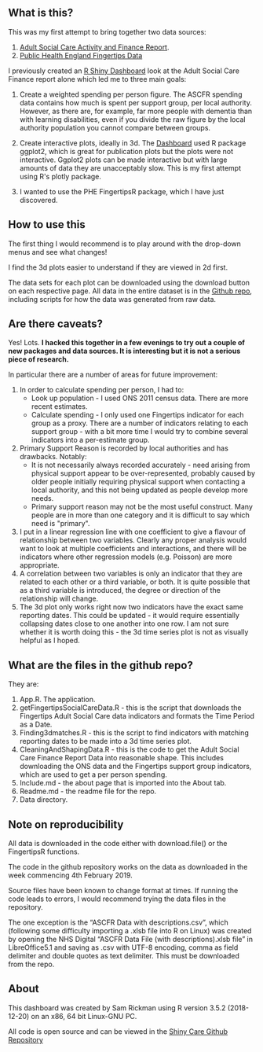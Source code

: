 ## What is this?

This was my first attempt to bring together two data sources:

1. [Adult Social Care Activity and Finance Report]("https://digital.nhs.uk/data-and-information/publications/statistical/adult-social-care-activity-and-finance-report/2017-18").
2. [Public Health England Fingertips Data]("https://fingertips.phe.org.uk/")

I previously created an [R Shiny Dashboard](https://samrickman.shinyapps.io/ascfr_dashboard/) look at the Adult Social Care Finance report alone which led me to three main goals:

1. Create a weighted spending per person figure. The ASCFR spending data contains how much is spent per support group, per local authority. However, as there are, for example, far more people with dementia than with learning disabilities, even if you divide the raw figure by the local authority population you cannot compare between groups.

2. Create interactive plots, ideally in 3d. The [Dashboard](https://samrickman.shinyapps.io/ascfr_dashboard/) used R package ggplot2, which is great for publication plots but the plots were not interactive. Ggplot2 plots can be made interactive but with large amounts of data they are unacceptably slow. This is my first attempt using R's plotly package. 

3. I wanted to use the PHE FingertipsR package, which I have just discovered.

## How to use this

The first thing I would recommend is to play around with the drop-down menus and see what changes!

I find the 3d plots easier to understand if they are viewed in 2d first. 

The data sets for each plot can be downloaded using the download button on each respective page. All data in the entire dataset is in the [Github repo](https://github.com/samrickman/), including scripts for how the data was generated from raw data.

## Are there caveats?

Yes! Lots. **I hacked this together in a few evenings to try out a couple of new packages and data sources. It is interesting but it is not a serious piece of research.** 

In particular there are a number of areas for future improvement:

1. In order to calculate spending per person, I had to:
    -   Look up population - I used ONS 2011 census data. There are more recent estimates.
    -   Calculate spending - I only used one Fingertips indicator for each group as a proxy. There are a number of indicators relating to each support group - with a bit more time I would try to combine several indicators into a per-estimate group.
2. Primary Support Reason is recorded by local authorities and has drawbacks. Notably:
    -   It is not necessarily always recorded accurately - need arising from physical support appear to be over-represented, probably caused by older people initially requiring physical support when contacting a local authority, and this not being updated as people develop more needs.
    -    Primary support reason may not be the most useful construct. Many people are in more than one category and it is difficult to say which need is "primary".
3. I put in a linear regression line with one coefficient to give a flavour of relationship between two variables. Clearly any proper analysis would want to look at multiple coefficients and interactions, and there will be indicators where other regression models (e.g. Poisson) are more appropriate.
4. A correlation between two variables is only an indicator that they are related to each other or a third variable, or both. It is quite possible that as a third variable is introduced, the degree or direction of the relationship will change.
5. The 3d plot only works right now two indicators have the exact same reporting dates. This could be updated - it would require essentially collapsing dates close to one another into one row. I am not sure whether it is worth doing this - the 3d time series plot is not as visually helpful as I hoped.

## What are the files in the github repo?

They are:

1. App.R. The application.
2. getFingertipsSocialCareData.R - this is the script that downloads the Fingertips Adult Social Care data indicators and formats the Time Period as a Date.
3. Finding3dmatches.R - this is the script to find indicators with matching reporting dates to be made into a 3d time series plot.
4. CleaningAndShapingData.R - this is the code to get the Adult Social Care Finance Report Data into reasonable shape. This includes downloading the ONS data and the Fingertips support group indicators, which are used to get a per person spending.
5. Include.md - the about page that is imported into the About tab. 
6. Readme.md - the readme file for the repo.
6. Data directory.

## Note on reproducibility 

All data is downloaded in the code either with download.file() or the FingertipsR functions.

The code in the github repository works on the data as downloaded in the week commencing 4th February 2019. 

Source files have been known to change format at times. If running the code leads to errors, I would recommend trying the data files in the repository.

The one exception is the “ASCFR Data with descriptions.csv”, which (following some difficulty importing a .xlsb file into R on Linux)  was created by opening the NHS Digital “ASCFR Data File (with descriptions).xlsb file” in LibreOffice5.1 and saving as .csv with UTF-8 encoding, comma as field delimiter and double quotes as text delimiter. This must be downloaded from the repo. 

## About

This dashboard was created by Sam Rickman using R version 3.5.2 (2018-12-20) on an x86, 64 bit Linux-GNU PC. 

All code is open source and can be viewed in the [Shiny Care Github Repository](https://github.com/samrickman/)

